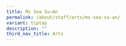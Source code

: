 ```yaml
---
title: Ms Sea Su–An
permalink: /about/staff/arts/ms-sea-su-an/
variant: tiptap
description: ""
third_nav_title: Arts
---
```

